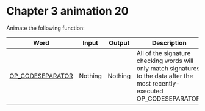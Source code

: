 # Chapter 3 animation 20

Animate the following function:

<table><thead><tr><th width="214">Word</th><th width="117">Input</th><th width="118">Output</th><th>Description</th></tr></thead><tbody><tr><td><a href="https://wiki.bitcoinsv.io/index.php/OP_CODESEPARATOR">OP_CODESEPARATOR</a></td><td>Nothing</td><td>Nothing</td><td>All of the signature checking words will only match signatures to the data after the most recently-executed OP_CODESEPARATOR.</td></tr></tbody></table>
